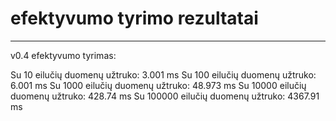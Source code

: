 # efektyvumo tyrimo rezultatai
************************************************************
v0.4 efektyvumo tyrimas:

Su 10 eilučių duomenų užtruko:      3.001 ms
Su 100 eilučių duomenų užtruko:     6.001 ms
Su 1000 eilučių duomenų užtruko:    48.973 ms
Su 10000 eilučių duomenų užtruko:   428.74 ms
Su 100000 eilučių duomenų užtruko:  4367.91 ms
